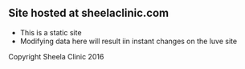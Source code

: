 ## Site hosted at sheelaclinic.com
- This is a static site
- Modifying data here will result iin instant changes on the luve site

Copyright Sheela Clinic 2016
